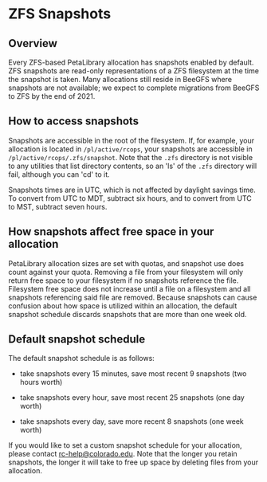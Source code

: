 # ZFS Snapshots

## Overview

Every ZFS-based PetaLibrary allocation has snapshots enabled by default.
ZFS snapshots are read-only representations of a ZFS filesystem at the
time the snapshot is taken. Many allocations still reside in BeeGFS where
snapshots are not available; we expect to complete migrations from BeeGFS
to ZFS by the end of 2021.

## How to access snapshots

Snapshots are accessible in the root of the filesystem. If, for example,
your allocation is located in `/pl/active/rcops`, your snapshots are
accessible in `/pl/active/rcops/.zfs/snapshot`. Note that the `.zfs` directory
is not visible to any utilities that list directory contents, so an 'ls'
of the `.zfs` directory will fail, although you can 'cd' to it.

Snapshots times are in UTC, which is not affected by daylight savings
time. To convert from UTC to MDT, subtract six hours, and to convert
from UTC to MST, subtract seven hours.

## How snapshots affect free space in your allocation

PetaLibrary allocation sizes are set with quotas, and snapshot use does
count against your quota. Removing a file from your filesystem will
only return free space to your filesystem if no snapshots reference the
file. Filesystem free space does not increase until a file on a filesystem
and all snapshots referencing said file are removed. Because snapshots
can cause confusion about how space is utilized within an allocation,
the default snapshot schedule discards snapshots that are more than one
week old.

## Default snapshot schedule

The default snapshot schedule is as follows:

 - take snapshots every 15 minutes, save most recent 9 snapshots (two
   hours worth)

 - take snapshots every hour, save most recent 25 snapshots (one day
   worth)

 - take snapshots every day, save more recent 8 snapshots (one week worth)

If you would like to set a custom snapshot schedule for your allocation,
please contact rc-help@colorado.edu. Note that the longer you retain
snapshots, the longer it will take to free up space by deleting files
from your allocation.

